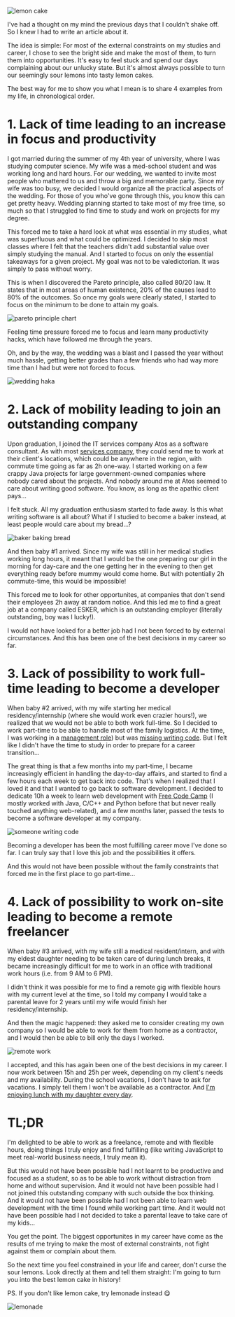 ![lemon cake](http://www.samuelpath.com/wp-content/uploads/2018/02/lemonCake-e1518167663804.png)

I've had a thought on my mind the previous days that I couldn't shake off. So I knew I had to write an article about it.

The idea is simple: For most of the external constraints on my studies and career, I chose to see the bright side and make the most of them, to turn them into opportunities. It's easy to feel stuck and spend our days complaining about our unlucky state. But it's almost always possible to turn our seemingly sour lemons into tasty lemon cakes.

The best way for me to show you what I mean is to share 4 examples from my life, in chronological order.

<!--more-->

# 1. Lack of time leading to an increase in focus and productivity

I got married during the summer of my 4th year of university, where I was studying computer science. My wife was a med-school student and was working long and hard hours. For our wedding, we wanted to invite most people who mattered to us and throw a big and memorable party. Since my wife was too busy, we decided I would organize all the practical aspects of the wedding. For those of you who've gone through this, you know this can get pretty heavy. Wedding planning started to take most of my free time, so much so that I struggled to find time to study and work on projects for my degree.

This forced me to take a hard look at what was essential in my studies, what was superfluous and what could be optimized. I decided to skip most classes where I felt that the teachers didn't add substantial value over simply studying the manual. And I started to focus on only the essential takeaways for a given project. My goal was not to be valedictorian. It was simply to pass without worry.

This is when I discovered the Pareto principle, also called 80/20 law. It states that in most areas of human existence, 20% of the causes lead to 80% of the outcomes. So once my goals were clearly stated, I started to focus on the minimum to be done to attain my goals.

![pareto principle chart](http://www.samuelpath.com/wp-content/uploads/2018/02/pareto.jpg)

Feeling time pressure forced me to focus and learn many productivity hacks, which have followed me through the years.

Oh, and by the way, the wedding was a blast and I passed the year without much hassle, getting better grades than a few friends who had way more time than I had but were not forced to focus.

![wedding haka](http://www.samuelpath.com/wp-content/uploads/2018/02/hakaWedding.png)

# 2. Lack of mobility leading to join an outstanding company

Upon graduation, I joined the IT services company Atos as a software consultant. As with most [services company](http://www.samuelpath.com/hiring/), they could send me to work at their client's locations, which could be anywhere in the region, with commute time going as far as 2h one-way. I started working on a few crappy Java projects for large government-owned companies where nobody cared about the projects. And nobody around me at Atos seemed to care about writing good software. You know, as long as the apathic client pays…

I felt stuck. All my graduation enthusiasm started to fade away. Is this what writing software is all about? What if I studied to become a baker instead, at least people would care about my bread…?

![baker baking bread](http://www.samuelpath.com/wp-content/uploads/2018/02/bakery-baker-bread.jpg)

And then baby #1 arrived. Since my wife was still in her medical studies working long hours, it meant that I would be the one preparing our girl in the morning for day-care and the one getting her in the evening to then get everything ready before mummy would come home. But with potentially 2h commute-time, this would be impossible!

This forced me to look for other opportunites, at companies that don't send their employees 2h away at random notice. And this led me to find a great job at a company called ESKER, which is an outstanding employer (literally outstanding, boy was I lucky!).

I would not have looked for a better job had I not been forced to by external circumstances. And this has been one of the best decisions in my career so far.

# 3. Lack of possibility to work full-time leading to become a developer

When baby #2 arrived, with my wife starting her medical residency/internship (where she would work even crazier hours!), we realized that we would not be able to both work full-time. So I decided to work part-time to be able to handle most of the family logistics. At the time, I was working in a [management role](http://www.samuelpath.com/management-why/)) but was [missing writing code](http://www.samuelpath.com/back2dev/). But I felt like I didn't have the time to study in order to prepare for a career transition…

The great thing is that a few months into my part-time, I became increasingly efficient in handling the day-to-day affairs, and started to find a few hours each week to get back into code. That's when I realized that I loved it and that I wanted to go back to software development. I decided to dedicate 10h a week to learn web development with [Free Code Camp](http://www.samuelpath.com/fcc/) (I mostly worked with Java, C/C++ and Python before that but never really touched anything web-related), and a few months later, passed the tests to become a software developer at my company.

![someone writing code](http://www.samuelpath.com/wp-content/uploads/2018/02/software-developer.jpg)

Becoming a developer has been the most fulfilling career move I've done so far. I can truly say that I love this job and the possibilities it offers.

And this would not have been possible without the family constraints that forced me in the first place to go part-time…

# 4. Lack of possibility to work on-site leading to become a remote freelancer

When baby #3 arrived, with my wife still a medical resident/intern, and with my eldest daughter needing to be taken care of during lunch breaks, it became increasingly difficult for me to work in an office with traditional work hours (i.e. from 9 AM to 6 PM).

I didn't think it was possible for me to find a remote gig with flexible hours with my current level at the time, so I told my company I would take a parental leave for 2 years until my wife would finish her residency/internship.

And then the magic happened: they asked me to consider creating my own company so I would be able to work for them from home as a contractor, and I would then be able to bill only the days I worked.

![remote work](http://www.samuelpath.com/wp-content/uploads/2018/02/remoteWork.jpg)

I accepted, and this has again been one of the best decisions in my career. I now work between 15h and 25h per week, depending on my client's needs and my availability. During the school vacations, I don't have to ask for vacations. I simply tell them I won't be available as a contractor. And [I'm enjoying lunch with my daughter every day](http://www.samuelpath.com/on-being-freelance-and-remote/).

# TL;DR

I'm delighted to be able to work as a freelance, remote and with flexible hours, doing things I truly enjoy and find fulfilling (like writing JavaScript to meet real-world business needs, I truly mean it).

But this would not have been possible had I not learnt to be productive and focused as a student, so as to be able to work without distraction from home and without supervision. And it would not have been possible had I not joined this outstanding company with such outside the box thinking. And it would not have been possible had I not been able to learn web development with the time I found while working part time. And it would not have been possible had I not decided to take a parental leave to take care of my kids…

You get the point. The biggest opportunites in my career have come as the results of me trying to make the most of external constraints, not fight against them or complain about them.

So the next time you feel constrained in your life and career, don't curse the sour lemons. Look directly at them and tell them straight: I'm going to turn you into the best lemon cake in history!

PS. If you don't like lemon cake, try lemonade instead 😋

![lemonade](http://www.samuelpath.com/wp-content/uploads/2018/02/lemonade.jpg)